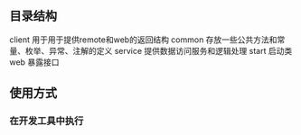## 目录结构
client 用于用于提供remote和web的返回结构
common 存放一些公共方法和常量、枚举、异常、注解的定义
service 提供数据访问服务和逻辑处理
start 启动类
web 暴露接口

## 使用方式

### 在开发工具中执行